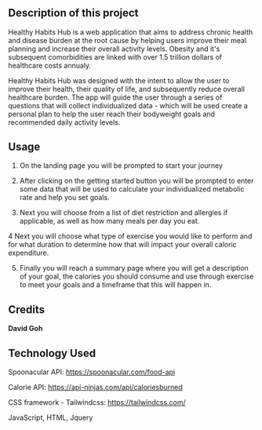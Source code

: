 # <Healthy-Habits-Hub>

## Description of this project
Healthy Habits Hub is a web application that aims to address chronic health and disease burden at the root cause by helping users improve their meal planning and increase their overall activity levels.  Obesity and it's subsequent comorbidities are linked with over 1.5 trillion dollars of healthcare costs annualy.

Healthy Habits Hub was designed with the intent to allow the user to improve their health, their quality of life, and subsequently reduce overall healthcare burden.  The app will guide the user through a series of questions that will collect individualized data - which will be used create a personal plan to help the user reach their bodyweight goals and recommended daily activity levels.  

## Usage

1. On the landing page you will be prompted to start your journey

2. After clicking on the getting started button you will be prompted to enter some data that will be used to calculate your individualized metabolic rate and help you set goals. 

3. Next you will choose from a list of diet restriction and allergies if applicable, as well as how many meals per day you eat.  

4 Next you will choose what type of exercise you would like to perform and for what duration to determine how that will impact your overall caloric expenditure. 

5. Finally you will reach a summary page where you will get a description of your goal, the calories you should consume and use through exercise to meet your goals and a timeframe that this will happen in.   

## Credits
**David Goh**

## Technology Used
Spoonacular API:  https://spoonacular.com/food-api

Calorie API: https://api-ninjas.com/api/caloriesburned

CSS framework - Tailwindcss: https://tailwindcss.com/

JavaScript, HTML, Jquery 